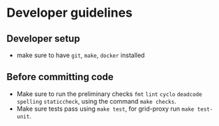 # Developer guidelines

## Developer setup

- make sure to have `git`, `make`, `docker` installed

## Before committing code

- Make sure to run the preliminary checks `fmt` `lint` `cyclo` `deadcode` `spelling` `staticcheck`, using the command `make checks`.
- Make sure tests pass using `make test`, for grid-proxy run `make test-unit`.
